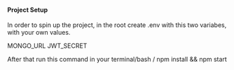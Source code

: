 #### Project Setup

In order to spin up the project, in the root create .env with this two variabes, with your own values.

MONGO_URL
JWT_SECRET

After that run this command in your terminal/bash
/ npm install && npm start
